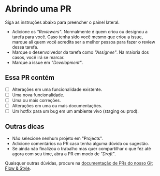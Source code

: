 # Abrindo uma PR

Siga as instruções abaixo para preencher o painel lateral.

- Adicione os *"Reviewers"*. Normalmente é quem criou ou designou a tarefa para você. Caso tenha sido você mesmo que criou a issue, marque ali quem você acredita ser a melhor pessoa para fazer o review dessa tarefa.
- Marque o desenvolvedor da tarefa como *"Assignee"*. Na maioria dos casos, você irá se marcar.
- Marque a issue em *"Development"*.

## Essa PR contém

- [ ] Alterações em uma funcionalidade existente.
- [ ] Uma nova funcionalidade.
- [ ] Uma ou mais correções.
- [ ] Alterações em uma ou mais documentações.
- [ ] Um hotfix para um bug em um ambiente vivo (staging ou prod).

## Outras dicas

- Não selecione nenhum projeto em "Projects".
- Adicione comentários na PR caso tenha alguma dúvida ou sugestão.
- Se ainda não finalizou o trabalho mas quer compartilhar o que fez até agora com seu time, abra a PR em modo de *"Draft"*.

Quaisquer outras dúvidas, procure na [documentação de PRs do nosso Git Flow & Style](https://www.notion.so/3c-gg/Git-Flow-Style-7b04421e71164b2ba255c1cf1984f4d0#db1cd015962a4b2cb1183e0502f2d942).
